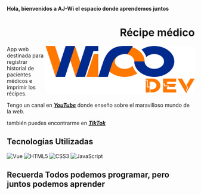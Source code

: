 **Hola, bienvenidos a AJ-Wi el espacio donde aprendemos juntos**

<div align="right">

# Récipe médico

</div>

<img width="400" height="auto" align="right" src="https://github.com/wipodev/wipodev/blob/main/assets/logo-main.svg">

App web destinada para registrar historial de pacientes médicos e imprimir los récipes.

Tengo un canal en <a href="https://www.youtube.com/channel/UCMzpttcB6zhVQzYuzhggnQA" target="_blank" rel="noopener"> _**YouTube**_</a> donde enseño sobre el maravilloso mundo de la _web_.

también puedes encontrarme en <a href="https://www.tiktok.com/@ajwipo" target="_blank" rel="noopener"> _**TikTok**_</a>

## Tecnologías Utilizadas

![Vue](https://img.shields.io/badge/-Vue-4FC08D?style=plastic&logo=vue.js&logoColor=white)
![HTML5](https://img.shields.io/badge/-HTML5-E34F26?style=plastic&logo=html5&logoColor=white)
![CSS3](https://img.shields.io/badge/-CSS3-1572B6?style=plastic&logo=css3&logoColor=white)
![JavaScript](https://img.shields.io/badge/-JavaScript-F7DF1E?style=plastic&logo=JavaScript&logoColor=black)

## **Recuerda Todos podemos programar, pero juntos podemos aprender**
